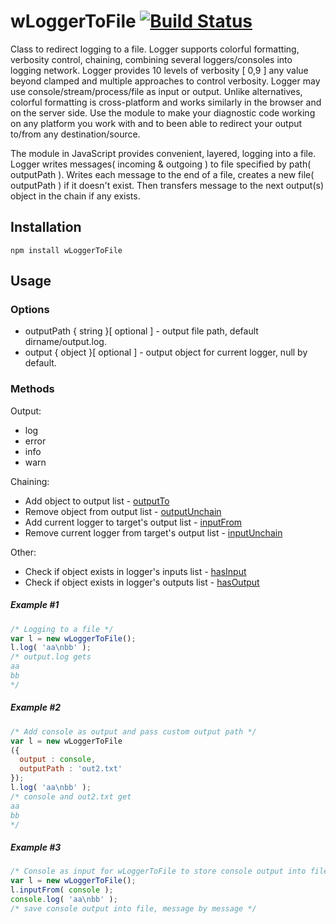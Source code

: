 
# wLoggerToFile [![Build Status](https://travis-ci.org/Wandalen/wLoggerToFile.svg?branch=master)](https://travis-ci.org/Wandalen/wLoggerToFile)

Class to redirect logging to a file. Logger supports colorful formatting, verbosity control, chaining, combining several loggers/consoles into logging network. Logger provides 10 levels of verbosity [ 0,9 ] any value beyond clamped and multiple approaches to control verbosity. Logger may use console/stream/process/file as input or output. Unlike alternatives, colorful formatting is cross-platform and works similarly in the browser and on the server side. Use the module to make your diagnostic code working on any platform you work with and to been able to redirect your output to/from any destination/source.

The module in JavaScript provides convenient, layered, logging into a file. Logger writes messages( incoming & outgoing ) to file specified by path( outputPath ). Writes each message to the end of a file, creates a new file( outputPath ) if it doesn't exist. Then transfers message to the next output(s) object in the chain if any exists.

## Installation
```terminal
npm install wLoggerToFile
```
## Usage
### Options
* outputPath { string }[ optional ] - output file path, default dirname/output.log.
* output { object }[ optional ] - output object for current logger, null by default.

### Methods
Output:
* log
* error
* info
* warn

Chaining:
*  Add object to output list - [outputTo](https://rawgit.com/Wandalen/wLogger/master/doc/reference/wPrinterBase.html#.outputTo)
*  Remove object from output list - [outputUnchain](https://rawgit.com/Wandalen/wLogger/master/doc/reference/wPrinterBase.html#.outputUnchain)
*  Add current logger to target's output list - [inputFrom](https://rawgit.com/Wandalen/wLogger/master/doc/reference/wPrinterBase.html#.inputFrom)
*  Remove current logger from target's output list - [inputUnchain](https://rawgit.com/Wandalen/wLogger/master/doc/reference/wPrinterBase.html#.inputUnchain)

Other:
* Check if object exists in logger's inputs list - [hasInput](https://rawgit.com/Wandalen/wLogger/master/doc/reference/wPrinterBase.html#.hasInput)
* Check if object exists in logger's outputs list - [hasOutput](https://rawgit.com/Wandalen/wLogger/master/doc/reference/wPrinterBase.html#.hasOutput)

##### Example #1
```javascript
/* Logging to a file */
var l = new wLoggerToFile();
l.log( 'aa\nbb' );
/* output.log gets
aa
bb
*/

```
##### Example #2
```javascript
/* Add console as output and pass custom output path */
var l = new wLoggerToFile
({
  output : console,
  outputPath : 'out2.txt'
});
l.log( 'aa\nbb' );
/* console and out2.txt get
aa
bb
*/
```
##### Example #3
```javascript
/* Console as input for wLoggerToFile to store console output into file */
var l = new wLoggerToFile();
l.inputFrom( console );
console.log( 'aa\nbb' );
/* save console output into file, message by message */
```


















